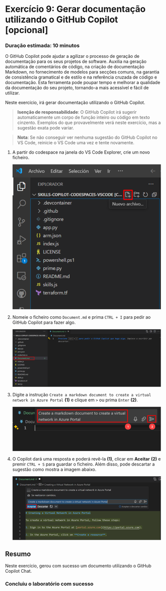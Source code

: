 # Exercício 9: Gerar documentação utilizando o GitHub Copilot [opcional]

### Duração estimada: 10 minutos

O GitHub Copilot pode ajudar a agilizar o processo de geração de documentação para os seus projetos de software. Auxilia na geração automática de comentários de código, na criação de documentação Markdown, no fornecimento de modelos para secções comuns, na garantia de consistência gramatical e de estilo e na referência cruzada de código e documentação. Esta ferramenta pode poupar tempo e melhorar a qualidade da documentação do seu projeto, tornando-a mais acessível e fácil de utilizar.

Neste exercício, irá gerar documentação utilizando o GitHub Copilot.

>**Isenção de responsabilidade**: O GitHub Copilot irá sugerir automaticamente um corpo de função inteiro ou código em texto cinzento. Exemplos do que provavelmente verá neste exercício, mas a sugestão exata pode variar.

>**Nota**: Se não conseguir ver nenhuma sugestão do GitHub Copilot no VS Code, reinicie o VS Code uma vez e tente novamente.

1. A partir do codespace na janela do VS Code Explorer, crie um novo ficheiro.

   ![](../../media/chat-code-new.png)

1. Nomeie o ficheiro como `Document.md` e prima `CTRL + I` para pedir ao GitHub Copilot para fazer algo.

   ![](../../media/ex-7-docmd.png)

1. Digite a instrução `Create a markdown document to create a virtual network in Azure Portal` **(1)** e clique em `>` ou prima `Enter` **(2)**.

   ![](../../media/ex-7-mdsearch.png)

1. O Copilot dará uma resposta e poderá revê-la **(1)**, clicar em **Aceitar** **(2)** e premir `CTRL + S` para guardar o ficheiro. Além disso, pode descartar a sugestão como mostra a imagem abaixo.

   ![](../../media/8thex.png)

## Resumo

Neste exercício, gerou com sucesso um documento utilizando o GitHub Copilot Chat.

### Concluiu o laboratório com sucesso
